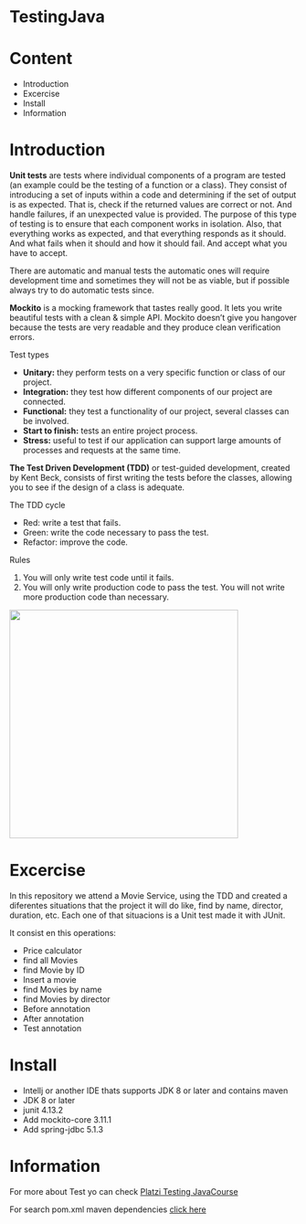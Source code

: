 # TestingJava

# Content
- Introduction
- Excercise
- Install
- Information

# Introduction
**Unit tests** are tests where individual components of a program are tested (an example could be the testing of a function or a class).
They consist of introducing a set of inputs within a code and determining if the set of output is as expected. That is, check if the returned values are correct or not. And handle failures, if an unexpected value is provided.
The purpose of this type of testing is to ensure that each component works in isolation. Also, that everything works as expected, and that everything responds as it should. And what fails when it should and how it should fail. And accept what you have to accept.

There are automatic and manual tests the automatic ones will require development time and sometimes they will not be as viable, but if possible always try to do automatic tests since.

**Mockito** is a mocking framework that tastes really good. It lets you write beautiful tests with a clean & simple API. Mockito doesn’t give you hangover because the tests are very readable and they produce clean verification errors.

Test types
- **Unitary:** they perform tests on a very specific function or class of our project.
- **Integration:** they test how different components of our project are connected.
- **Functional:** they test a functionality of our project, several classes can be involved.
- **Start to finish:** tests an entire project process.
- **Stress:** useful to test if our application can support large amounts of processes and requests at the same time.

**The Test Driven Development (TDD)** or test-guided development, created by Kent Beck, consists of first writing the tests before the classes, allowing you to see if the design of a class is adequate.

The TDD cycle
- Red: write a test that fails.
- Green: write the code necessary to pass the test.
- Refactor: improve the code.

Rules
1. You will only write test code until it fails.
2. You will only write production code to pass the test.
You will not write more production code than necessary.

<div><img src ="https://miro.medium.com/max/1000/0*FZRoLf8lCyFSqw8t.png" width ="400px"></div>

# Excercise

In this repository we attend a  Movie Service,  using the TDD and created a diferentes situations that the project it will do like, find by name, director, duration, etc. 
Each one of that situacions is a Unit test made it with JUnit.

It consist en this operations:
- Price calculator
- find all Movies
- find Movie by ID
- Insert a movie
- find Movies by name
- find Movies by director
- Before annotation
- After annotation
- Test annotation

# Install

- Intellj or another IDE thats supports JDK 8 or later and contains maven
- JDK 8 or later
- junit 4.13.2 
- Add mockito-core 3.11.1 
- Add spring-jdbc 5.1.3 

# Information

For more about Test yo can check [Platzi Testing JavaCourse](https://platzi.com/clases/testing-java/ )

For search pom.xml maven dependencies [click here](https://mvnrepository.com/)
